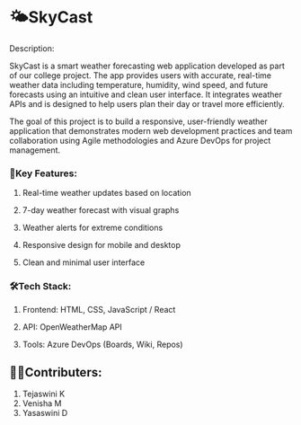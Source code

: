 # 🌤️SkyCast
Description:

SkyCast is a smart weather forecasting web application developed as part of our college project. The app provides users with accurate, real-time weather data including temperature, humidity, wind speed, and future forecasts using an intuitive and clean user interface. It integrates weather APIs and is designed to help users plan their day or travel more efficiently.

The goal of this project is to build a responsive, user-friendly weather application that demonstrates modern web development practices and team collaboration using Agile methodologies and Azure DevOps for project management.

### 📌Key Features:

1. Real-time weather updates based on location

2. 7-day weather forecast with visual graphs

3. Weather alerts for extreme conditions

4. Responsive design for mobile and desktop

5. Clean and minimal user interface

### 🛠️Tech Stack:

1. Frontend: HTML, CSS, JavaScript / React

2. API: OpenWeatherMap API 

3. Tools: Azure DevOps (Boards, Wiki, Repos)

## 🤝🏻Contributers:
1) Tejaswini K 
2) Venisha M
3) Yasaswini D
